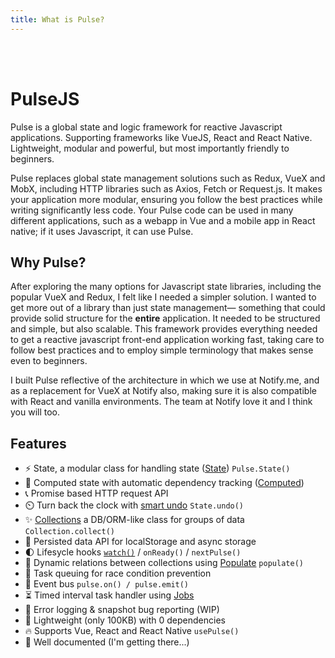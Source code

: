 ```yaml
---
title: What is Pulse?
---
```


<br />
<br />

# PulseJS

Pulse is a global state and logic framework for reactive Javascript applications. Supporting frameworks like VueJS, React and React Native. Lightweight, modular and powerful, but most importantly friendly to beginners.

Pulse replaces global state management solutions such as Redux, VueX and MobX, including HTTP libraries such as Axios, Fetch or Request.js. It makes your application more modular, ensuring you follow the best practices while writing significantly less code. Your Pulse code can be used in many different applications, such as a webapp in Vue and a mobile app in React native; if it uses Javascript, it can use Pulse.

## Why Pulse?

After exploring the many options for Javascript state libraries, including the popular VueX and Redux, I felt like I needed a simpler solution. I wanted to get more out of a library than just state management― something that could provide solid structure for the **entire** application. It needed to be structured and simple, but also scalable. This framework provides everything needed to get a reactive javascript front-end application working fast, taking care to follow best practices and to employ simple terminology that makes sense even to beginners.

I built Pulse reflective of the architecture in which we use at Notify.me, and as a replacement for VueX at Notify also, making sure it is also compatible with React and vanilla environments. The team at Notify love it and I think you will too.

## Features

- :zap: State, a modular class for handling state ([State]()) `Pulse.State()`
- :robot: Computed state with automatic dependency tracking ([Computed]())
- :telephone_receiver: Promise based HTTP request API
- :timer_clock: Turn back the clock with [smart undo]() `State.undo()`
- :sparkles: [Collections]() a DB/ORM-like class for groups of data `Collection.collect()`
- :floppy_disk: Persisted data API for localStorage and async storage
- :first_quarter_moon: Lifesycle hooks [`watch()`]() / `onReady()` / `nextPulse()`
- :crystal_ball: Dynamic relations between collections using [Populate]() `populate()`
- :construction: Task queuing for race condition prevention
- :bus: Event bus `pulse.on() / pulse.emit()`
- :hourglass_flowing_sand: Timed interval task handler using [Jobs]()
- :closed_book: Error logging & snapshot bug reporting (WIP)
- :leaves: Lightweight (only 100KB) with 0 dependencies
- :fire: Supports Vue, React and React Native `usePulse()`
- :yellow_heart: Well documented (I'm getting there...)
